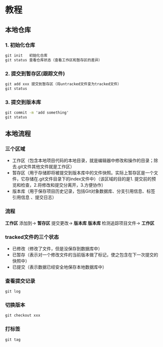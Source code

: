 # 教程

## 本地仓库

### 1. 初始化仓库

```cmd
git init   初始化仓库
git status 查看仓库状态（查看工作区和暂存区的差异）
```

### 2. 提交到暂存区(跟踪文件)

```cmd
git add xxx 提交到暂存区（将untracked文件变为tracked文件）
git status
```

### 3. 提交到版本库

```cmd
git commit -m 'add something'
git status
```

## 本地流程

### 三个区域

* 工作区（包含本地项目代码的本地目录，就是编辑器中修改和操作的目录；除去.git文件其他文件就是工作区）
* 暂存区（用于存储即将被提交到版本库中的文件快照。实际上暂存区是一个文件，它存储在.git文件目录下的index文件中）（该区域的目的是1. 提交前的预览和检查，2.将修改和提交分离开，3.方便协作）
* 版本库（用于保存项目历史记录，包括Git对象数据库、分支引用信息、标签引用信息 、提交日志）

### 流程

**工作区** 添加到-> **暂存区**  提交更改-> **版本库**
**版本库** 检测追踪项目文件-> **工作区**

### tracked文件的三个状态

* 已修改（修改了文件，但是没保存到数据库中）
* 已暂存（表示对一个修改文件的当前版本做了标记，使之包含在下一次提交的快照中）
* 已提交（表示数据已经安全地保存本地数据库中）

### 查看提交记录

```cmd
git log
```

### 切换版本

```cmd
git checkout xxx
```

### 打标签

```cmd
git tag
```
